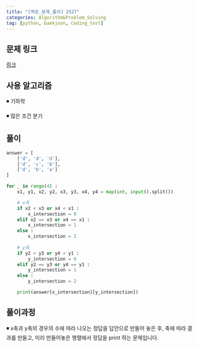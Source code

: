 ```yaml
---
title: "[백준_문제_풀이] 2527" 
categories: Algorithm&Problem_Solving
tag: [python, baekjoon, Coding_test]
---
```


## 문제 링크

[링크](https://www.acmicpc.net/problem/2527)

## 사용 알고리즘 

◾ 기하학

◾ 많은 조건 분기 

## 풀이 
```python
answer = [
    ['d', 'd', 'd'], 
    ['d', 'c', 'b'], 
    ['d', 'b', 'a']
]

for _ in range(4) : 
    x1, y1, x2, y2, x3, y3, x4, y4 = map(int, input().split())

    # x축
    if x2 < x3 or x4 < x1 : 
        x_intersection = 0 
    elif x2 == x3 or x4 == x1 :
        x_intersection = 1
    else : 
        x_intersection = 2
    
    # y축
    if y2 < y3 or y4 < y1 : 
        y_intersection = 0 
    elif y2 == y3 or y4 == y1 : 
        y_intersection = 1 
    else : 
        y_intersection = 2

    print(answer[x_intersection][y_intersection])
```

## 풀이과정 

◾ x축과 y축의 경우의 수에 따라 나오는 정답을 답안으로 만들어 놓은 후, 축에 따라 결과를 만들고, 미리 만들어놓은 행렬에서 정답을 print 하는 문제입니다.